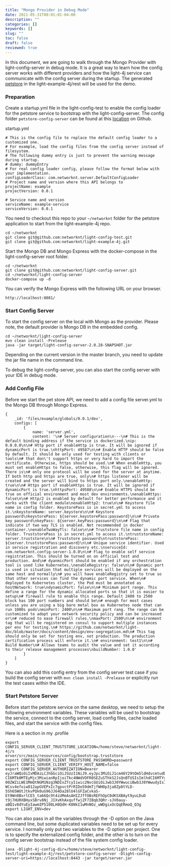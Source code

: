 ```yaml
---
title: "Mongo Provider in Debug Mode"
date: 2021-05-31T00:01:01-04:00
description: ""
categories: []
keywords: []
slug: ""
toc: false
draft: false
reviewed: true
---
```


In this document, we are going to walk through the Mongo Provider with light-config-server in debug mode. It is a great way to learn how the config server works with different providers and how the light-4j service can communicate with the config server during the startup. The generated [petstore](https://github.com/networknt/light-example-4j/tree/release/rest/petstore-maven-single) in the light-example-4j/rest will be used for the demo. 

### Preparation

Create a startup.yml file in the light-config-test to enable the config loader for the petstore service to bootstrap with the light-config-server. The config folder `petstore-config-server` can be found at this [location](https://github.com/networknt/light-config-test/tree/master/light-example-4j/rest) on Github. 


startup.yml

```
# This is the config file to replace the default config loader to a customized one.
# For example, load the config files from the config server instead of filesystem.
# The following dummy entry is just to prevent the warning message during startup.
# dummy: dummyEntry
# For real config loader config, please follow the format below with your implementation.
configLoaderClass: com.networknt.server.DefaultConfigLoader
# Project name and version where this API belongs to
projectName: example
projectVersion: 0.0.1

# Service name and version
serviceName: example-service
serviceVersion: 0.0.1
```

You need to checkout this repo to your `~/networknt` folder for the petstore application to start from the light-example-4j repo. 

```
cd ~/networknt
git clone git@github.com:networknt/light-config-test.git
git clone git@github.com:networknt/light-example-4j.git
```

Start the Mongo DB and Mongo Express with the docker-compose in the light-config-server root folder.

```
cd ~/networknt
git clone git@github.com:networknt/light-config-server.git
cd ~/networknt/light-config-server
docker-compose up -d
```

You can verify the Mongo Express with the following URL on your browser. 

```
http://localhost:8081/
```

### Start Config Server

To start the config server on the local with Mongo as the provider. Please note, the default provider is Mongo DB in the embedded config. 


```
cd ~/networknt/light-config-server
mvn clean install -Prelease
java -jar target/light-config-server-2.0.28-SNAPSHOT.jar
```

Depending on the current version in the master branch, you need to update the jar file name in the command line. 

To debug the light-config-server, you can also start the config server with your IDE in debug mode.


### Add Config File

Before we start the pet store API, we need to add a config file server.yml to the Mongo DB through Mongo Express. 

```
{
    _id: 'files/example/globals/0.0.1/dev',
    configs: [
        {
            name: 'server.yml',
            content: '\n# Server configuration\n---\n# This is the default binding address if the service is dockerized.\nip: 0.0.0.0\n\n# Http port if enableHttp is true. It will be ignored if dynamicPort is true.\nhttpPort: 49587\n\n# Enable HTTP should be false by default. It should be only used for testing with clients or tools\n# that don\'t support https or very hard to import the certificate. Otherwise, https should be used.\n# When enableHttp, you must set enableHttps to false, otherwise, this flag will be ignored. There is\n# only one protocol will be used for the server at anytime. If both http and https are true, only\n# https listener will be created and the server will bind to https port only.\nenableHttp: true\n\n# Https port if enableHttps is true. It will be ignored if dynamicPort is true.\nhttpsPort: 49588\n\n# Enable HTTPS should be true on official environment and most dev environments.\nenableHttps: false\n\n# Http/2 is enabled by default for better performance and it works with the client module\nenableHttp2: true\n\n# Keystore file name in config folder. KeystorePass is in secret.yml to access it.\nkeystoreName: server.keystore\n\n# Keystore password\nkeystorePass: ${server.keystorePass:password}\n\n# Private key password\nkeyPass: ${server.keyPass:password}\n\n# Flag that indicate if two way TLS is enabled. Not recommended in docker container.\nenableTwoWayTls: false\n\n# Truststore file name in config folder. TruststorePass is in secret.yml to access it.\ntruststoreName: server.truststore\n\n# Truststore password\ntruststorePass: ${server.truststorePass:password}\n\n# Unique service identifier. Used in service registration and discovery etc.\nserviceId: com.networknt.config-server-1.0.0\n\n# Flag to enable self service registration. This should be turned on on official test and production. And\n# dyanmicPort should be enabled if any orchestration tool is used like Kubernetes.\nenableRegistry: false\n\n# Dynamic port is used in situation that multiple services will be deployed on the same host and normally\n# you will have enableRegistry set to true so that other services can find the dynamic port service. When\n# deployed to Kubernetes cluster, the Pod must be annotated as hostNetwork: true\ndynamicPort: false\n\n# Minimum port range. This define a range for the dynamic allocated ports so that it is easier to setup\n# firewall rule to enable this range. Default 2400 to 2500 block has 100 port numbers and should be\n# enough for most cases unless you are using a big bare metal box as Kubernetes node that can run 1000s pods\nminPort: 2400\n\n# Maximum port rang. The range can be customized to adopt your network security policy and can be increased or\n# reduced to ease firewall rules.\nmaxPort: 2500\n\n# environment tag that will be registered on consul to support multiple instances per env for testing.\n# https://github.com/networknt/light-doc/blob/master/docs/content/design/env-segregation.md\n# This tag should only be set for testing env, not production. The production certification process will enforce it.\n# environment: test1\n\n# Build Number\n# Allows teams to audit the value and set it according to their release management processes\nbuildNumber: 1.0.0'
        }
    ]
}
```

You can also add this config entry from the config server test case if you build the config server with `mvn clean install -Prelease` or explicitly run the test cases within the IDE. 


### Start Petstore Server

Before start the petstore service on the same desktop, we need to setup the following environment variables. These variables will be used to bootstrap the service, connect to the config server, load config files, cache loaded files, and start the service with the config files.

Here is a section in my .profile

```
export CONFIG_SERVER_CLIENT_TRUSTSTORE_LOCATION=/home/steve/networknt/light-4j/s
erver/src/main/resources/config/bootstrap.truststore
export CONFIG_SERVER_CLIENT_TRUSTSTORE_PASSWORD=password
export CONFIG_SERVER_CLIENT_VERIFY_HOST_NAME=false
export CONFIG_SERVER_AUTHORIZATION=Bearer eyJraWQiOiIxMDAiLCJhbGciOiJSUzI1NiJ9.eyJpc3MiOiJ1cm46Y29tOm5ldHdvcmtudDpvYXV0aDI6djEiLCJhdWQiOiJ1cm46Y29tLm5ldHdvcmtudCIsImV4c
CI6MTk0MTEyMjc3MiwianRpIjoiTkc4NWdVOFR0SEZuSThkS2JsQnBTUSIsImlhdCI6MTYyNTc2Mjc3MiwibmJmIjoxNjI1NzYyNjUyLCJ2ZXJzaW9uIjoiMS4wIiwiY2xpZW50X2lkIjoiZjdkNDIzNDgtYzY0Ny
00ZWZiLWE1MmQtNGM1Nzg3NDIxZTcyIiwic2NvcGUiOiJwb3J0YWwuciBwb3J0YWwudyIsInNlcnZpY2UiOiIwMTAwIn0.Q6BN5CGZL2fBWJk4PIlfSNXpnVyFhK6H8X4caKqxE1XAbX5UieCdXazCuwZ15wxyQJg
WCsv4efoiwO12apGVEPxIc7gpvctPrRIDo59dmTjfWH0p3ja0Zp8tYLD-5Sh65WUtJtkvPQk0uG96JJ64Da28lU4lGFZaCvkaS-Et9Wn0BxrlCE5_ta66Qc9t4iUMeAsAHIZJffOBsREFhOpC0dKSXBAyt9yuLDuD
t9j7HURXBHyxSBrv8Nj_JIXvKhAxquffwjZF7IBqb3QRr-sJV0auy-aBQ1v8dYuEyIawmIP5108LH8QdH-K8NkI1wMnNOz_wWDgixOcQqERmoQ_Q3g
export LIGHT_ENV=dev
```

You can also pass in all the variables through the -D option on the Java command line, but some duplicated variables need to be set up for every service. I normally only put two variables to the -D option per project. One is to specify the externalized config folder, and the other is to turn on the config server bootstrap instead of the file system config loader. 


```
java -Dlight-4j-config-dir=/home/steve/networknt/light-config-test/light-example-4j/rest/petstore-config-server -Dlight-config-server-uri=https://localhost:8443 -jar target/server.jar 
```



